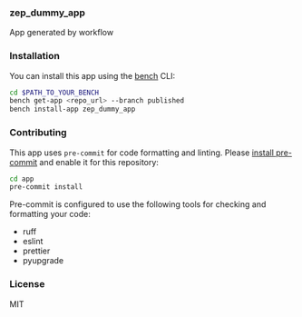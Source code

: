### zep_dummy_app

App generated by workflow

### Installation

You can install this app using the [bench](https://github.com/frappe/bench) CLI:

```bash
cd $PATH_TO_YOUR_BENCH
bench get-app <repo_url> --branch published
bench install-app zep_dummy_app
```

### Contributing

This app uses `pre-commit` for code formatting and linting. Please [install pre-commit](https://pre-commit.com/#installation) and enable it for this repository:

```bash
cd app
pre-commit install
```

Pre-commit is configured to use the following tools for checking and formatting your code:

- ruff
- eslint
- prettier
- pyupgrade

### License

MIT
